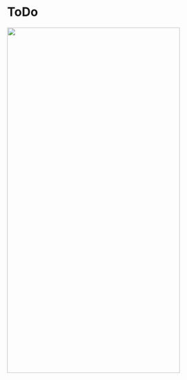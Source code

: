 # ToDo
<img src="https://user-images.githubusercontent.com/65900114/170823273-c3162214-0bd9-4cd9-821b-5b7e4285c9d5.jpg" width="400" height="800">
